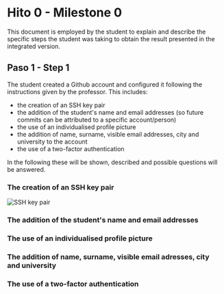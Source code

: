 # Hito 0 - Milestone 0
This document is employed by the student to explain and describe the specific steps the student was taking to obtain the result presented in the integrated version.

## Paso 1 - Step 1
The student created a Github account and configured it following the instructions given by the professor.
This includes:

- the creation of an SSH key pair
- the addition of the student's name and email addresses (so future commits can be attributed to a specific account/person)
- the use of an individualised profile picture
- the addition of name, surname, visible email addresses, city and university to the account
- the use of a two-factor authentication

In the following these will be shown, described and possible questions will be answered.

### The creation of an SSH key pair

![SSH key pair](./KeyPair.jp)

### The addition of the student's name and email addresses

### The use of an individualised profile picture

### The addition of name, surname, visible email adresses, city and university

### The use of a two-factor authentication
